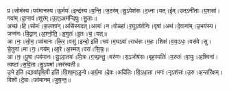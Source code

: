 

  
प्र।सोम॑स्य।पव॑मानस्य।ऊ॒र्मयः॑।इन्द्र॑स्य।य॒न्ति॒।ज॒ठर॑म्।सु॒ऽपेश॑सः।द॒ध्ना।यत्।ई॒म्।उत्ऽनी॑ताः।य॒शसा॑।गवा॑म्।दा॒नाय॑।शूर॑म्।उ॒त्ऽअम॑न्दिषुः।सु॒ताः॥  
अच्छ॑।हि।सोमः॑।क॒लशा॑न्।असि॑स्यदत्।अत्यः॑।न।वोळ्हा॑।र॒घुऽव॑र्तनिः।वृषा॑।अथ॑।दे॒वाना॑म्।उ॒भय॑स्य।जन्म॑नः।वि॒द्वान्।अ॒श्नो॒ति॒।अ॒मुतः॑।इ॒तः।च॒।यत्॥  
आ।नः॒।सो॒म॒।पव॑मानः।कि॒र॒।वसु॑।इन्दो॒ इति॑।भव॑।म॒घऽवा॑।राध॑सः।म॒हः।शिक्ष॑।व॒यः॒ऽधः॒।वस॑वे।सु।चे॒तुना॑।मा।नः॒।गय॑म्।आ॒रे।अ॒स्मत्।परा॑।सि॒चः॒॥  
आ।नः॒।पू॒षा।पव॑मानः।सु॒ऽरा॒तयः॑।मि॒त्रः।ग॒च्छ॒न्तु॒।वरु॑णः।स॒ऽजोष॑सः।बृह॒स्पतिः॑।म॒रुतः॑।वा॒युः।अ॒श्विना॑।त्वष्टा॑।स॒वि॒ता।सु॒ऽयमा॑।सर॑स्वती॥  
उ॒भे इति॑।द्यावा॑पृथि॒वी इति॑।वि॒श्व॒म्ऽइ॒न्वे।अ॒र्य॒मा।दे॒वः।अदि॑तिः।वि॒ऽधा॒ता।भगः॑।नृऽशंसः॑।उ॒रु।अ॒न्तरि॑क्षम्।विश्वे॑।दे॒वाः।पव॑मानम्।जु॒ष॒न्त॒॥  
